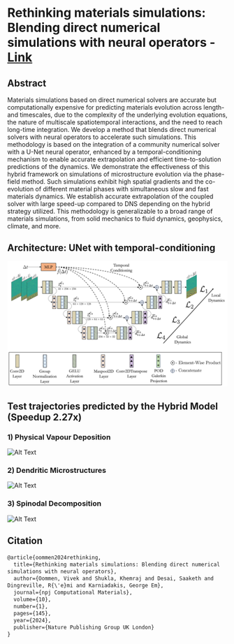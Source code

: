 # Rethinking materials simulations: Blending direct numerical simulations with neural operators - [Link](https://www.nature.com/articles/s41524-024-01319-1)

## Abstract
Materials simulations based on direct numerical solvers are accurate but computationally expensive for predicting materials evolution across length- and timescales, due to the complexity of the underlying evolution equations, the nature of multiscale spatiotemporal interactions, and the need to reach long-time integration. We develop a method that blends direct numerical solvers with neural operators to accelerate such simulations. This methodology is based on the integration of a community numerical solver with a U-Net neural operator, enhanced by a temporal-conditioning mechanism to enable accurate extrapolation and efficient time-to-solution predictions of the dynamics. We demonstrate the effectiveness of this hybrid framework on simulations of microstructure evolution via the phase-field method. Such simulations exhibit high spatial gradients and the co-evolution of different material phases with simultaneous slow and fast materials dynamics. We establish accurate extrapolation of the coupled solver with large speed-up compared to DNS depending on the hybrid strategy utilized. This methodology is generalizable to a broad range of materials simulations, from solid mechanics to fluid dynamics, geophysics, climate, and more.

## Architecture: UNet with temporal-conditioning
![Alt text](images/unet_architecture.png)
## Test trajectories predicted by the Hybrid Model (Speedup 2.27x)
### 1) Physical Vapour Deposition
![Alt Text](images/1_pvd.gif)
### 2) Dendritic Microstructures
![Alt Text](images/2_dendrite.gif)
### 3) Spinodal Decomposition
![Alt Text](images/3_spd.gif)

## Citation

    @article{oommen2024rethinking,
      title={Rethinking materials simulations: Blending direct numerical simulations with neural operators},
      author={Oommen, Vivek and Shukla, Khemraj and Desai, Saaketh and Dingreville, R{\'e}mi and Karniadakis, George Em},
      journal={npj Computational Materials},
      volume={10},
      number={1},
      pages={145},
      year={2024},
      publisher={Nature Publishing Group UK London}
    } 

